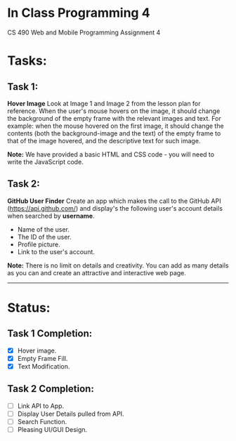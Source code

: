 # In Class Programming 4
CS 490 Web and Mobile Programming Assignment 4

# Tasks:
## Task 1:
**Hover Image** Look at Image 1 and Image 2 from the lesson plan for reference. When the user's mouse hovers 
on the image, it should change the background of the empty frame with the relevant images and text.
For example: when the mouse hovered on the first image, it should change the contents (both the
background-image and the text) of the empty frame to that of the image hovered, and the descriptive
text for such image. 

 **Note:** We have provided a basic HTML and CSS code - you will need to write the JavaScript code.
 
 ## Task 2:
 **GitHub User Finder** Create an app which makes the call to the GitHub API (https://api.github.com/) and display's the following user's
 account details when searched by **username**. 
 * Name of the user.
 * The ID of the user.
 * Profile picture.
 * Link to the user's account.
 
 **Note:** There is no limit on details and creativity. You can add as many details as you can and 
 create an attractive and interactive web page.
 
 ---
 # Status:
 ## Task 1 Completion:
 -[x] Hover image.
 -[x] Empty Frame Fill.
 -[x] Text Modification.
 
 ## Task 2 Completion:
 -[ ] Link API to App.
 -[ ] Display User Details pulled from API.
 -[ ] Search Function.
 -[ ] Pleasing UI/GUI Design.
